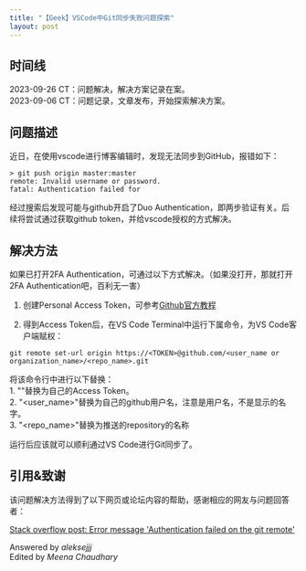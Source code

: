 ```yaml
---
title: "【Geek】VSCode中Git同步失败问题探索"
layout: post
---
```

## 时间线

2023-09-26 CT：问题解决，解决方案记录在案。  
2023-09-06 CT：问题记录，文章发布，开始探索解决方案。

## 问题描述

近日，在使用vscode进行博客编辑时，发现无法同步到GitHub，报错如下：

```linux
> git push origin master:master
remote: Invalid username or password.
fatal: Authentication failed for
```

经过搜索后发现可能与github开启了Duo Authentication，即两步验证有关。后续将尝试通过获取github token，并给vscode授权的方式解决。

<!--more-->

## 解决方法

如果已打开2FA Authentication，可通过以下方式解决。（如果没打开，那就打开2FA Authentication吧，百利无一害）

1. 创建Personal Access Token，可参考[Github官方教程](https://docs.github.com/en/authentication/keeping-your-account-and-data-secure/managing-your-personal-access-tokens)

2. 得到Access Token后，在VS Code Terminal中运行下属命令，为VS Code客户端赋权：

```linux
git remote set-url origin https://<TOKEN>@github.com/<user_name or organization_name>/<repo_name>.git
```

将该命令行中进行以下替换：  
    1. "<TOKEN>"替换为自己的Access Token。  
    2. "<user_name>"替换为自己的github用户名，注意是用户名，不是显示的名字。  
    3. "<repo_name>"替换为推送的repository的名称

运行后应该就可以顺利通过VS Code进行Git同步了。

## 引用&致谢

该问题解决方法得到了以下网页或论坛内容的帮助，感谢相应的网友与问题回答者：

[Stack overflow post: Error message 'Authentication failed on the git remote'](https://stackoverflow.com/questions/32639393/error-message-authentication-failed-on-the-git-remote)

Answered by *aleksejjj*  
Edited by *Meena Chaudhary*